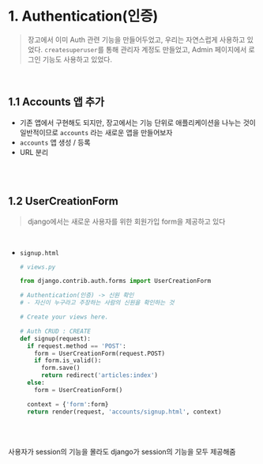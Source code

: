 # 1. Authentication(인증)

> 장고에서 이미 Auth 관련 기능을 만들어두었고, 우리는 자연스럽게 사용하고 있었다. `createsuperuser`를 통해 관리자 계정도 만들었고, Admin 페이지에서 로그인 기능도 사용하고 있었다.

<br>

## 1.1 Accounts 앱 추가

- 기존 앱에서 구현해도 되지만, 장고에서는 기능 단위로 애플리케이션을 나누는 것이 일반적이므로 `accounts` 라는 새로운 앱을 만들어보자
- `accounts` 앱 생성 / 등록
- URL 분리

<br>

<br>

## 1.2 UserCreationForm

> django에서는 새로운 사용자를 위한 회원가입 form을 제공하고 있다

<br>

- `signup.html`

  ```python
  # views.py
  
  from django.contrib.auth.forms import UserCreationForm
  
  # Authentication(인증) -> 신원 확인
  # - 자신이 누구라고 주장하는 사람의 신원을 확인하는 것
  
  # Create your views here.
  
  # Auth CRUD : CREATE
  def signup(request):
    if request.method == 'POST':
      form = UserCreationForm(request.POST)
      if form.is_valid():
        form.save()
        return redirect('articles:index')
    else:
      form = UserCreationForm()
  
    context = {'form':form}
    return render(request, 'accounts/signup.html', context)
  ```

  

<br>

<br>

사용자가 session의 기능을 몰라도 django가 session의 기능을 모두 제공해줌


